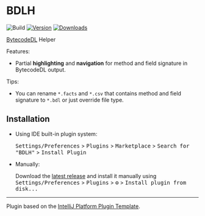 # BDLH

![Build](https://github.com/ceclin/BDLH/workflows/Build/badge.svg)
[![Version](https://img.shields.io/jetbrains/plugin/v/18974.svg)](https://plugins.jetbrains.com/plugin/18974)
[![Downloads](https://img.shields.io/jetbrains/plugin/d/18974.svg)](https://plugins.jetbrains.com/plugin/18974)

<!-- Plugin description -->
[BytecodeDL](https://github.com/BytecodeDL/ByteCodeDL) Helper

Features:
- Partial **highlighting** and **navigation** for method and field signature in BytecodeDL output.

Tips:
- You can rename `*.facts` and `*.csv` that contains method and field signature to `*.bdl` or just override file type.
<!-- Plugin description end -->

## Installation

- Using IDE built-in plugin system:
  
  <kbd>Settings/Preferences</kbd> > <kbd>Plugins</kbd> > <kbd>Marketplace</kbd> > <kbd>Search for "BDLH"</kbd> >
  <kbd>Install Plugin</kbd>
  
- Manually:

  Download the [latest release](https://github.com/ceclin/BDLH/releases/latest) and install it manually using
  <kbd>Settings/Preferences</kbd> > <kbd>Plugins</kbd> > <kbd>⚙️</kbd> > <kbd>Install plugin from disk...</kbd>


---
Plugin based on the [IntelliJ Platform Plugin Template][template].

[template]: https://github.com/JetBrains/intellij-platform-plugin-template
